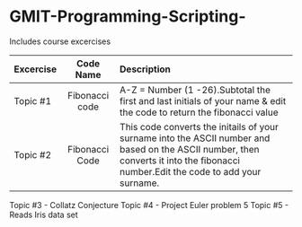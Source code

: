 # GMIT-Programming-Scripting-
Includes course excercises 

|Excercise |  Code Name       |Description 
|----------|:----------------:|:--------------------------------------------------------------------------------------|
|Topic #1  |Fibonacci code   | A-Z = Number (1 -26).Subtotal the first and last initials of your name & edit the code to return the fibonacci value| 
|Topic #2  |Fibonacci Code   | This code converts the initails of your surname into the ASCII number and based on the ASCII number, then converts it into the fibonacci number.Edit the code to add your surname.                                                                                     |


Topic #3 - Collatz Conjecture 
Topic #4 - Project Euler problem 5 
Topic #5 - Reads Iris data set
